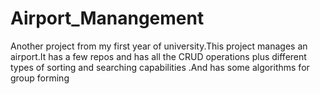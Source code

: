 # Airport_Manangement
Another project from my first year of university.This project manages an airport.It has a few repos and has all the CRUD operations plus different types of sorting and searching capabilities .And has some algorithms for group forming
